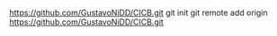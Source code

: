 https://github.com/GustavoNiDD/CICB.git
git init
git remote add origin https://github.com/GustavoNiDD/CICB.git